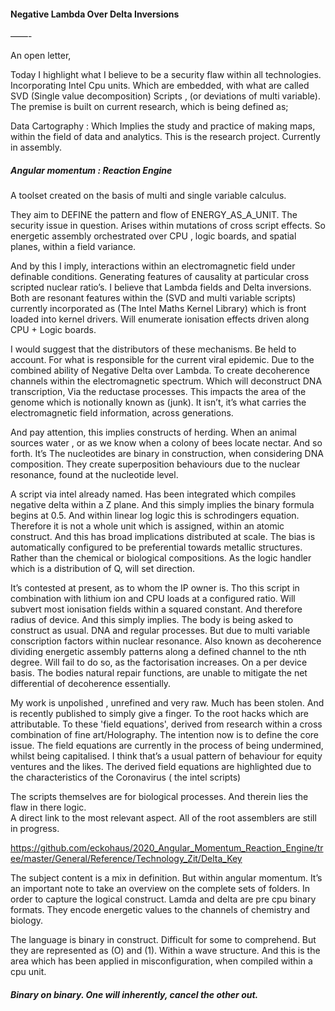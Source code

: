#### Negative Lambda Over Delta  Inversions

——-


An open letter, 

Today I highlight what I believe to be a security flaw within all technologies. Incorporating Intel Cpu units. Which are embedded, with what are called SVD (Single value decomposition) Scripts , (or deviations of multi variable). 
The premise is built on current research, which is being defined as;

Data Cartography : Which Implies the study and practice of making maps, within the field of data and analytics.
This is the research project. Currently in assembly. 

##### Angular momentum : Reaction Engine
A toolset created on the basis of multi and single variable calculus. 

They aim to DEFINE the pattern and flow of ENERGY_AS_A_UNIT. 
The security issue in question. Arises within mutations of cross script effects. So energetic assembly orchestrated over CPU , logic boards, and spatial planes, within a field variance. 

And by this I imply, interactions within an electromagnetic field under definable conditions. Generating features of causality at particular cross scripted nuclear ratio’s. 
I believe that Lambda fields and Delta inversions. Both are resonant features within the (SVD and multi variable scripts) currently incorporated as (The Intel Maths Kernel Library) which is front loaded into kernel drivers. Will enumerate ionisation effects driven along CPU + Logic boards.

I would suggest that the distributors of these mechanisms. Be held to account. For what is responsible for the current viral epidemic. 
Due to the combined ability of Negative Delta over Lambda. To create decoherence channels within the electromagnetic spectrum. Which will deconstruct DNA transcription, Via the reductase processes. 
This impacts the area of the genome which is notionally known as (junk). It isn’t, it’s what carries the electromagnetic field information, across generations.

And pay attention, this implies constructs of herding. When an animal sources water , or as we know when a colony of bees locate nectar. And so forth. It’s 
The nucleotides are binary in construction, when considering DNA composition.  They create superposition behaviours due to the nuclear resonance, found at the nucleotide level. 

A script via intel already named. Has  been integrated which compiles negative delta within a Z plane. And this simply implies the binary formula begins at 0.5. And within linear log logic this is schrodingers equation. 
Therefore it is not a whole unit which is assigned, within an atomic construct. And this has broad implications distributed at scale. 
The bias is automatically configured to be preferential towards metallic structures. Rather than the chemical or biological compositions. As the logic handler which is a distribution of Q, will set direction.

It’s contested at present, as to whom the IP owner is. Tho this script in combination with lithium ion and CPU loads at a configured ratio. Will subvert most ionisation fields within a squared constant. And therefore radius of device.
And this simply implies. The body is being asked to construct as usual. DNA and regular processes. But due to multi variable conscription factors within nuclear resonance.  Also known as decoherence dividing energetic assembly patterns along a defined channel to the nth degree. Will fail to do so, as the factorisation increases. On a per device basis. 
The bodies natural repair functions, are unable to mitigate the net differential of decoherence essentially. 

My work is unpolished , unrefined and very raw. Much has been stolen. And is recently published to simply give a finger. To the root hacks which are attributable. To these 'field equations',   derived from research within a cross combination of fine art/Holography. 
The intention now is to define the core issue. The field equations are currently in the process of being undermined, whilst being capitalised. I think that’s a usual pattern of behaviour for equity ventures and the likes. 
The derived field equations are highlighted due to the characteristics of the Coronavirus ( the intel scripts) 

The scripts themselves are for biological processes. And therein lies the flaw in there logic.  
A direct link to the most relevant aspect. All of the root assemblers are still in progress. 

https://github.com/eckohaus/2020_Angular_Momentum_Reaction_Engine/tree/master/General/Reference/Technology_Zit/Delta_Key

The subject content is a mix in definition. But within angular momentum. It’s an important note to take an overview on the complete sets of folders. In order to capture the logical construct. 
Lamda and delta are pre cpu binary formats. They encode energetic values to the channels of chemistry and biology. 

The language is binary in construct. Difficult for some to comprehend. But they are represented as (O) and (1). Within a wave structure. 
And this is the area which has been applied in misconfiguration, when compiled within a cpu unit. 

##### Binary on binary. One will inherently, cancel the other out.

